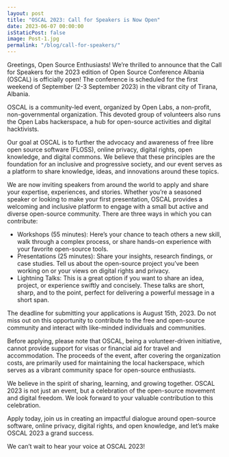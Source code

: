 ```yaml
---
layout: post
title: "OSCAL 2023: Call for Speakers is Now Open"
date: 2023-06-07 00:00:00
isStaticPost: false
image: Post-1.jpg
permalink: "/blog/call-for-speakers/"
---
```


Greetings, Open Source Enthusiasts! We’re thrilled to announce that the Call for Speakers for the 2023 edition of Open Source Conference Albania (OSCAL) is officially open! The conference is scheduled for the first weekend of September (2-3 September 2023) in the vibrant city of Tirana, Albania.

OSCAL is a community-led event, organized by Open Labs, a non-profit, non-governmental organization. This devoted group of volunteers also runs the Open Labs hackerspace, a hub for open-source activities and digital hacktivists.

Our goal at OSCAL is to further the advocacy and awareness of free libre open source software (FLOSS), online privacy, digital rights, open knowledge, and digital commons. We believe that these principles are the foundation for an inclusive and progressive society, and our event serves as a platform to share knowledge, ideas, and innovations around these topics.

We are now inviting speakers from around the world to apply and share your expertise, experiences, and stories. Whether you’re a seasoned speaker or looking to make your first presentation, OSCAL provides a welcoming and inclusive platform to engage with a small but active and diverse open-source community. There are three ways in which you can contribute:

- Workshops (55 minutes): Here’s your chance to teach others a new skill, walk through a complex process, or share hands-on experience with your favorite open-source tools.
- Presentations (25 minutes): Share your insights, research findings, or case studies. Tell us about the open-source project you’ve been working on or your views on digital rights and privacy.
- Lightning Talks: This is a great option if you want to share an idea, project, or experience swiftly and concisely. These talks are short, sharp, and to the point, perfect for delivering a powerful message in a short span.

The deadline for submitting your applications is August 15th, 2023. Do not miss out on this opportunity to contribute to the free and open-source community and interact with like-minded individuals and communities.

Before applying, please note that OSCAL, being a volunteer-driven initiative, cannot provide support for visas or financial aid for travel and accommodation. The proceeds of the event, after covering the organization costs, are primarily used for maintaining the local hackerspace, which serves as a vibrant community space for open-source enthusiasts.

We believe in the spirit of sharing, learning, and growing together. OSCAL 2023 is not just an event, but a celebration of the open-source movement and digital freedom. We look forward to your valuable contribution to this celebration.

Apply today, join us in creating an impactful dialogue around open-source software, online privacy, digital rights, and open knowledge, and let’s make OSCAL 2023 a grand success.

We can’t wait to hear your voice at OSCAL 2023!
